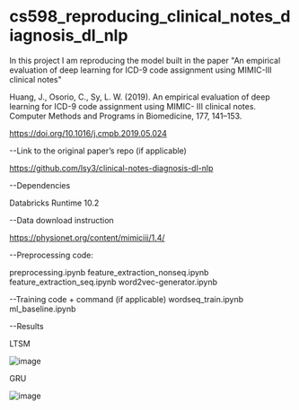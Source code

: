# cs598_reproducing_clinical_notes_diagnosis_dl_nlp

In this project I am reproducing the model built in the paper "An empirical evaluation of deep learning for ICD-9 code assignment using MIMIC-III clinical notes" 

Huang, J., Osorio, C., Sy, L. W. (2019).
An empirical evaluation of deep learning
for ICD-9 code assignment using MIMIC-
III clinical notes. Computer Methods and
Programs in Biomedicine, 177, 141–153.

https://doi.org/10.1016/j.cmpb.2019.05.024


--Link to the original paper’s repo (if applicable)

https://github.com/lsy3/clinical-notes-diagnosis-dl-nlp

--Dependencies

Databricks Runtime 10.2


--Data download instruction

https://physionet.org/content/mimiciii/1.4/



--Preprocessing code:

preprocessing.ipynb
feature_extraction_nonseq.ipynb
feature_extraction_seq.ipynb
word2vec-generator.ipynb

--Training code + command (if applicable)
wordseq_train.ipynb
ml_baseline.ipynb

--Results

LTSM


![image](https://user-images.githubusercontent.com/41799252/167341536-f42a7f5e-4b0b-4a00-879b-be5399ee639e.png)


GRU


![image](https://user-images.githubusercontent.com/41799252/167341578-fac89886-ee61-4786-89d5-19ca0e6956f1.png)
